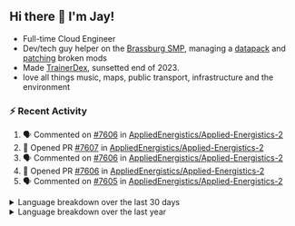## Hi there 👋 I'm Jay!
- Full-time Cloud Engineer
- Dev/tech guy helper on the [Brassburg SMP](https://www.minecraftiplist.com/server/BrassburgACreateModServer1.19.2-26937), managing a [datapack](https://github.com/TurnrDev/BrassburgDatapack) and [patching](https://github.com/mrh0/createaddition/pull/731) broken mods
- Made [TrainerDex](https://www.github.com/TrainerDex), sunsetted end of 2023.
- love all things music, maps, public transport, infrastructure and the environment

### :zap: Recent Activity

<!--START_SECTION:activity-->
1. 🗣 Commented on [#7606](https://github.com/AppliedEnergistics/Applied-Energistics-2/pull/7606#issuecomment-1937726816) in [AppliedEnergistics/Applied-Energistics-2](https://github.com/AppliedEnergistics/Applied-Energistics-2)
2. 💪 Opened PR [#7607](https://github.com/AppliedEnergistics/Applied-Energistics-2/pull/7607) in [AppliedEnergistics/Applied-Energistics-2](https://github.com/AppliedEnergistics/Applied-Energistics-2)
3. 🗣 Commented on [#7606](https://github.com/AppliedEnergistics/Applied-Energistics-2/pull/7606#issuecomment-1937715622) in [AppliedEnergistics/Applied-Energistics-2](https://github.com/AppliedEnergistics/Applied-Energistics-2)
4. 💪 Opened PR [#7606](https://github.com/AppliedEnergistics/Applied-Energistics-2/pull/7606) in [AppliedEnergistics/Applied-Energistics-2](https://github.com/AppliedEnergistics/Applied-Energistics-2)
5. 🗣 Commented on [#7605](https://github.com/AppliedEnergistics/Applied-Energistics-2/pull/7605#issuecomment-1937705774) in [AppliedEnergistics/Applied-Energistics-2](https://github.com/AppliedEnergistics/Applied-Energistics-2)
<!--END_SECTION:activity-->

<details>
  <summary>Language breakdown over the last 30 days</summary>
  
  [<img src="https://wakatime.com/share/@TurnrDev/4142a9ac-7325-4d2f-a2bb-ec199b5c798c.svg" alt="A graph showing a rundown of my languages used in the past 30 days. Unforunately, I am unable to autogen alt headers for this at the moment."/>](https://wakatime.com/@TurnrDev)
</details>

<details>
  <summary>Language breakdown over the last year</summary>
  
  [<img src="https://github-readme-stats.vercel.app/api/wakatime?username=TurnrDev&layout=compact" alt="A graph showing a rundown of my languages used in the past year. Unforunately, I am unable to autogen alt headers for this at the moment." />](https://wakatime.com/@TurnrDev)
</details>
